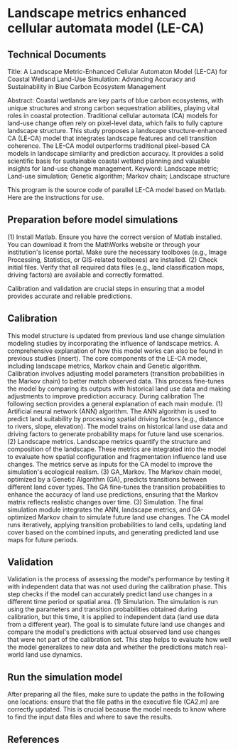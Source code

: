 # Landscape metrics enhanced cellular automata model (LE-CA)
## Technical Documents
Title: A Landscape Metric-Enhanced Cellular Automaton Model (LE-CA) for Coastal Wetland Land-Use Simulation: Advancing Accuracy and Sustainability in Blue Carbon Ecosystem Management

Abstract: Coastal wetlands are key parts of blue carbon ecosystems, with unique structures and strong carbon sequestration abilities, playing vital roles in coastal protection. Traditional cellular automata (CA) models for land-use change often rely on pixel-level data, which fails to fully capture landscape structure. This study proposes a landscape structure-enhanced CA (LE-CA) model that integrates landscape features and cell transition coherence. The LE-CA model outperforms traditional pixel-based CA models in landscape similarity and prediction accuracy. It provides a solid scientific basis for sustainable coastal wetland planning and valuable insights for land-use change management.
Keyword: Landscape metric; Land-use simulation; Genetic algorithm; Markov chain; Landscape structure

This program is the source code of parallel LE-CA model based on Matlab.
Here are the instructions for use.

## Preparation before model simulations
(1) Install Matlab. Ensure you have the correct version of Matlab installed. You can download it from the MathWorks website or through your institution's license portal. Make sure the necessary toolboxes (e.g., Image Processing, Statistics, or GIS-related toolboxes) are installed.
(2) Check initial files. Verify that all required data files (e.g., land classification maps, driving factors) are available and correctly formatted.

Calibration and validation are crucial steps in ensuring that a model provides accurate and reliable predictions.
## Calibration
This model structure is updated from previous land use change simulation modeling studies by incorporating the influence of landscape metrics. A comprehensive explanation of how this model works can also be found in previous studies (insert). The core components of the LE-CA model, including landscape metrics, Markov chain and Genetic algorithm. 
Calibration involves adjusting model parameters (transition probabilities in the Markov chain) to better match observed data. This process fine-tunes the model by comparing its outputs with historical land use data and making adjustments to improve prediction accuracy. During calibration
The following section provides a general explanation of each main module.
(1) Artificial neural network (ANN) algorithm. The ANN algorithm is used to predict land suitability by processing spatial driving factors (e.g., distance to rivers, slope, elevation). The model trains on historical land use data and driving factors to generate probability maps for future land use scenarios.
(2) Landscape metrics. Landscape metrics quantify the structure and composition of the landscape. These metrics are integrated into the model to evaluate how spatial configuration and fragmentation influence land use changes. The metrics serve as inputs for the CA model to improve the simulation's ecological realism.
(3) GA_Markov. The Markov chain model, optimized by a Genetic Algorithm (GA), predicts transitions between different land cover types. The GA fine-tunes the transition probabilities to enhance the accuracy of land use predictions, ensuring that the Markov matrix reflects realistic changes over time.
(3) Simulation. The final simulation module integrates the ANN, landscape metrics, and GA-optimized Markov chain to simulate future land use changes. The CA model runs iteratively, applying transition probabilities to land cells, updating land cover based on the combined inputs, and generating predicted land use maps for future periods.

## Validation
Validation is the process of assessing the model's performance by testing it with independent data that was not used during the calibration phase. This step checks if the model can accurately predict land use changes in a different time period or spatial area.
(1) Simulation. The simulation is run using the parameters and transition probabilities obtained during calibration, but this time, it is applied to independent data (land use data from a different year). The goal is to simulate future land use changes and compare the model's predictions with actual observed land use changes that were not part of the calibration set. This step helps to evaluate how well the model generalizes to new data and whether the predictions match real-world land use dynamics.

## Run the simulation model
After preparing all the files, make sure to update the paths in the following one locations: ensure that the file paths in the executive file (CA2.m) are correctly updated. This is crucial because the model needs to know where to find the input data files and where to save the results.

## References

